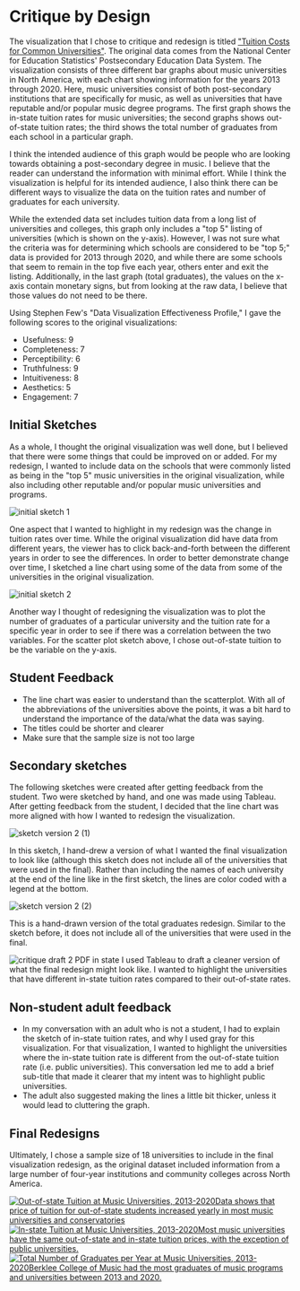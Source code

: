 # Critique by Design
The visualization that I chose to critique and redesign is titled ["Tuition Costs for Common Universities"](https://datausa.io/profile/cip/music?tuition-measure-tuition_costs=inStateMeasure#tuition_costs). The original data comes from the National Center for Education Statistics' Postsecondary Education Data System. The visualization consists of three different bar graphs about music universities in North America, with each chart showing information for the years 2013 through 2020. Here, music universities consist of both post-secondary institutions that are specifically for music, as well as universities that have reputable and/or popular music degree programs. The first graph shows the in-state tuition rates for music universities; the second graphs shows out-of-state tuition rates; the third shows the total number of graduates from each school in a particular graph.

I think the intended audience of this graph would be people who are looking towards obtaining a post-secondary degree in music. I believe that the reader can understand the information with minimal effort. While I think the visualization is helpful for its intended audience, I also think there can be different ways to visualize the data on the tuition rates and number of graduates for each university.

While the extended data set includes tuition data from a long list of universities and colleges, this graph only includes a "top 5" listing of universities (which is shown on the y-axis). However, I was not sure what the criteria was for determining which schools are considered to be "top 5;" data is provided for 2013 through 2020, and while there are some schools that seem to remain in the top five each year, others enter and exit the listing. Additionally, in the last graph (total graduates), the values on the x-axis contain monetary signs, but from looking at the raw data, I believe that those values do not need to be there.

Using Stephen Few's "Data Visualization Effectiveness Profile," I gave the following scores to the original visualizations:
- Usefulness: 9
- Completeness: 7
- Perceptibility: 6
- Truthfulness: 9
- Intuitiveness: 8
- Aesthetics: 5
- Engagement: 7

## Initial Sketches 
As a whole, I thought the original visualization was well done, but I believed that there were some things that could be improved on or added. For my redesign, I wanted to include data on the schools that were commonly listed as being in the "top 5" music universities in the original visualization, while also including other reputable and/or popular music universities and programs.

![initial sketch 1](https://user-images.githubusercontent.com/122955915/217414331-fc974ad7-f127-4616-bc82-c77ce424ebd3.jpg)

One aspect that I wanted to highlight in my redesign was the change in tuition rates over time. While the original visualization did have data from different years, the viewer has to click back-and-forth between the different years in order to see the differences. In order to better demonstrate change over time, I sketched a line chart using some of the data from some of the universities in the original visualization.

![initial sketch 2](https://user-images.githubusercontent.com/122955915/217414541-4bbdb2d4-5271-4f88-b88e-f003e32d7d5f.jpg)

Another way I thought of redesigning the visualization was to plot the number of graduates of a particular university and the tuition rate for a specific year in order to see if there was a correlation between the two variables. For the scatter plot sketch above, I chose out-of-state tuition to be the variable on the y-axis.

## Student Feedback 
- The line chart was easier to understand than the scatterplot. With all of the abbreviations of the universities above the points, it was a bit hard to understand the importance of the data/what the data was saying.
- The titles could be shorter and clearer
- Make sure that the sample size is not too large 

## Secondary sketches
The following sketches were created after getting feedback from the student. Two were sketched by hand, and one was made using Tableau. After getting feedback from the student, I decided that the line chart was more aligned with how I wanted to redesign the visualization.

![sketch version 2 (1)](https://user-images.githubusercontent.com/122955915/217416930-9943cf8e-d43c-4856-b000-e17c37e8929f.jpg)

In this sketch, I hand-drew a version of what I wanted the final visualization to look like (although this sketch does not include all of the universities that were used in the final). Rather than including the names of each university at the end of the line like in the first sketch, the lines are color coded with a legend at the bottom.

![sketch version 2 (2)](https://user-images.githubusercontent.com/122955915/217416961-d4754215-f520-4406-8503-629d0dc26d57.jpg)

This is a hand-drawn version of the total graduates redesign. Similar to the sketch before, it does not include all of the universities that were used in the final. 

![critique draft 2 PDF in state](https://user-images.githubusercontent.com/122955915/217416990-94a3f59d-0cac-47df-9821-9959acbce97a.jpg)
I used Tableau to draft a cleaner version of what the final redesign might look like. I wanted to highlight the universities that have different in-state tuition rates compared to their out-of-state rates.

## Non-student adult feedback
- In my conversation with an adult who is not a student, I had to explain the sketch of in-state tuition rates, and why I used gray for this visualization. For that visualization, I wanted to highlight the universities where the in-state tuition rate is different from the out-of-state tuition rate (i.e. public universities). This conversation led me to add a brief sub-title that made it clearer that my intent was to highlight public universities.
- The adult also suggested making the lines a little bit thicker, unless it would lead to cluttering the graph.

## Final Redesigns
Ultimately, I chose a sample size of 18 universities to include in the final visualization redesign, as the original dataset included information from a large number of four-year institutions and community colleges across North America. 
<div class='tableauPlaceholder' id='viz1675826681139' style='position: relative'><noscript><a href='#'><img alt='Out-of-state Tuition at Music Universities, 2013-2020Data shows that price of tuition for out-of-state students increased yearly in most music universities and conservatories ' src='https:&#47;&#47;public.tableau.com&#47;static&#47;images&#47;Re&#47;Redesignfinal-ish&#47;Out-of-state&#47;1_rss.png' style='border: none' /></a></noscript><object class='tableauViz'  style='display:none;'><param name='host_url' value='https%3A%2F%2Fpublic.tableau.com%2F' /> <param name='embed_code_version' value='3' /> <param name='site_root' value='' /><param name='name' value='Redesignfinal-ish&#47;Out-of-state' /><param name='tabs' value='no' /><param name='toolbar' value='yes' /><param name='static_image' value='https:&#47;&#47;public.tableau.com&#47;static&#47;images&#47;Re&#47;Redesignfinal-ish&#47;Out-of-state&#47;1.png' /> <param name='animate_transition' value='yes' /><param name='display_static_image' value='yes' /><param name='display_spinner' value='yes' /><param name='display_overlay' value='yes' /><param name='display_count' value='yes' /><param name='language' value='en-US' /><param name='filter' value='publish=yes' /></object></div> 
<script type='text/javascript'>                    
  var divElement = document.getElementById('viz1675826681139');                    
  var vizElement = divElement.getElementsByTagName('object')[0];                    
  vizElement.style.width='100%';vizElement.style.height=(divElement.offsetWidth*0.75)+'px';                    
  var scriptElement = document.createElement('script');                    
  scriptElement.src = 'https://public.tableau.com/javascripts/api/viz_v1.js';                    
  vizElement.parentNode.insertBefore(scriptElement, vizElement);                
</script>

<div class='tableauPlaceholder' id='viz1675826844518' style='position: relative'><noscript><a href='#'><img alt='In-state Tuition at Music Universities, 2013-2020Most music universities have the same out-of-state and in-state tuition prices, with the exception of public universities.  ' src='https:&#47;&#47;public.tableau.com&#47;static&#47;images&#47;Re&#47;Redesignfinal-ish&#47;In-state&#47;1_rss.png' style='border: none' /></a></noscript><object class='tableauViz'  style='display:none;'><param name='host_url' value='https%3A%2F%2Fpublic.tableau.com%2F' /> <param name='embed_code_version' value='3' /> <param name='site_root' value='' /><param name='name' value='Redesignfinal-ish&#47;In-state' /><param name='tabs' value='no' /><param name='toolbar' value='yes' /><param name='static_image' value='https:&#47;&#47;public.tableau.com&#47;static&#47;images&#47;Re&#47;Redesignfinal-ish&#47;In-state&#47;1.png' /> <param name='animate_transition' value='yes' /><param name='display_static_image' value='yes' /><param name='display_spinner' value='yes' /><param name='display_overlay' value='yes' /><param name='display_count' value='yes' /><param name='language' value='en-US' /><param name='filter' value='publish=yes' /></object></div>               
<script type='text/javascript'>                    
  var divElement = document.getElementById('viz1675826844518');                   
  var vizElement = divElement.getElementsByTagName('object')[0];                    
  vizElement.style.width='100%';vizElement.style.height=(divElement.offsetWidth*0.75)+'px';                    
  var scriptElement = document.createElement('script');                   
  scriptElement.src = 'https://public.tableau.com/javascripts/api/viz_v1.js';                    
  vizElement.parentNode.insertBefore(scriptElement, vizElement);                
</script>

<div class='tableauPlaceholder' id='viz1675827146462' style='position: relative'><noscript><a href='#'><img alt='Total Number of Graduates per Year at Music Universities, 2013-2020Berklee College of Music had the most graduates of music programs and universities between 2013 and 2020. ' src='https:&#47;&#47;public.tableau.com&#47;static&#47;images&#47;Re&#47;Redesignfinal-ish&#47;TotalGrad&#47;1_rss.png' style='border: none' /></a></noscript><object class='tableauViz'  style='display:none;'><param name='host_url' value='https%3A%2F%2Fpublic.tableau.com%2F' /> <param name='embed_code_version' value='3' /> <param name='site_root' value='' /><param name='name' value='Redesignfinal-ish&#47;TotalGrad' /><param name='tabs' value='no' /><param name='toolbar' value='yes' /><param name='static_image' value='https:&#47;&#47;public.tableau.com&#47;static&#47;images&#47;Re&#47;Redesignfinal-ish&#47;TotalGrad&#47;1.png' /> <param name='animate_transition' value='yes' /><param name='display_static_image' value='yes' /><param name='display_spinner' value='yes' /><param name='display_overlay' value='yes' /><param name='display_count' value='yes' /><param name='language' value='en-US' /></object></div>               
<script type='text/javascript'>                    
  var divElement = document.getElementById('viz1675827146462');                   
  var vizElement = divElement.getElementsByTagName('object')[0];                    
  vizElement.style.width='100%';vizElement.style.height=(divElement.offsetWidth*0.75)+'px';                   
  var scriptElement = document.createElement('script');                    
  scriptElement.src = 'https://public.tableau.com/javascripts/api/viz_v1.js';                    
  vizElement.parentNode.insertBefore(scriptElement, vizElement);                
</script>
